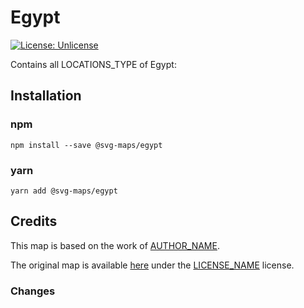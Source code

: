 #  Egypt

[![License: Unlicense](https://img.shields.io/badge/license-Unlicense-blue.svg)](http://unlicense.org/)

Contains all LOCATIONS_TYPE of Egypt:
<!-- List all the locations in alphabetical order -->

## Installation

### npm

`npm install --save @svg-maps/egypt`

### yarn

`yarn add @svg-maps/egypt`

## Credits

This map is based on the work of [AUTHOR_NAME](AUTHOR_PROFILE_LINK).

The original map is available [here](ORIGINAL_MAP_LINK) under the [LICENSE_NAME](LICENSE_LINK) license.

### Changes

<!-- 
List all the changes made in the SVG file
For example:
* Remove unnecessary attributes
* Replace title by name attributes
* Adjust viewBox
* Rename ids
* Sort `<path/>` alphabetically
-->
